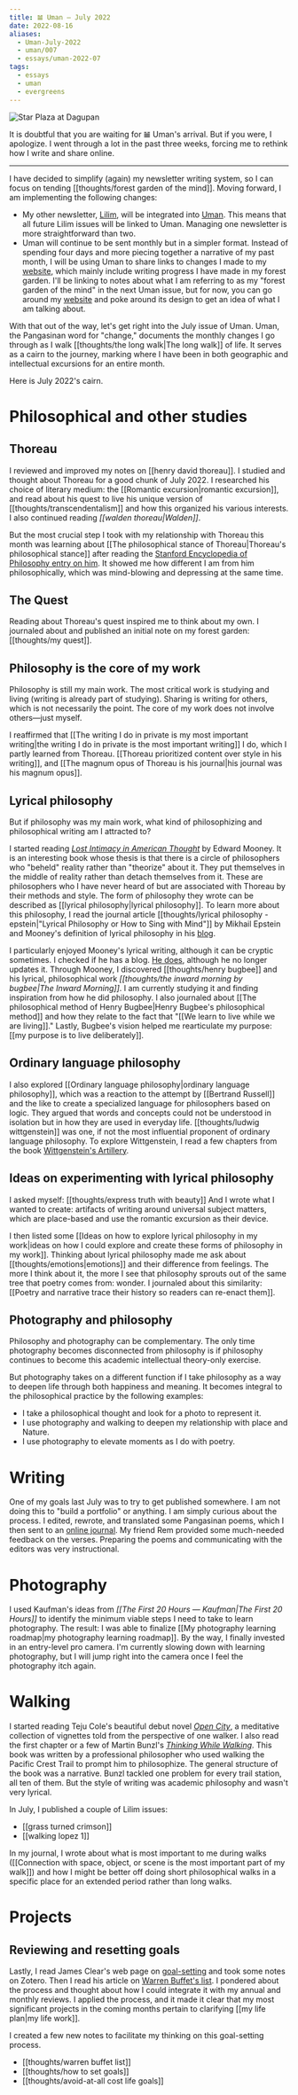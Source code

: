 ```yaml
---
title: 𝌡 Uman — July 2022
date: 2022-08-16
aliases:
  - Uman-July-2022
  - uman/007
  - essays/uman-2022-07
tags:
  - essays
  - uman
  - evergreens
---
```

![Star Plaza at Dagupan](star-plaza.JPG)

It is doubtful that you are waiting for 𝌡 Uman's arrival. But if you were, I apologize. I went through a lot in the past three weeks, forcing me to rethink how I write and share online.

***

I have decided to simplify (again) my newsletter writing system, so I can focus on tending [[thoughts/forest garden of the mind]]. Moving forward, I am implementing the following changes:

- My other newsletter, [Lilim](tags/lilim.md), will be integrated into [Uman](tags/uman.md). This means that all future Lilim issues will be linked to Uman. Managing one newsletter is more straightforward than two.
- Uman will continue to be sent monthly but in a simpler format. Instead of spending four days and more piecing together a narrative of my past month, I will be using Uman to share links to changes I made to my [website](https://vinceimbat.com/), which mainly include writing progress I have made in my forest garden. I'll be linking to notes about what I am referring to as my "forest garden of the mind" in the next Uman issue, but for now, you can go around my [website](https://vinceimbat.com/) and poke around its design to get an idea of what I am talking about.

With that out of the way, let's get right into the July issue of Uman. Uman, the Pangasinan word for "change," documents the monthly changes I go through as I walk [[thoughts/the long walk|The long walk]] of life. It serves as a cairn to the journey, marking where I have been in both geographic and intellectual excursions for an entire month.

Here is July 2022's cairn.

# Philosophical and other studies

## Thoreau

I reviewed and improved my notes on [[henry david thoreau]]. I studied and thought about Thoreau for a good chunk of July 2022. I researched his choice of literary medium: the [[Romantic excursion|romantic excursion]], and read about his quest to live his unique version of [[thoughts/transcendentalism]] and how this organized his various interests. I also continued reading *[[walden thoreau|Walden]]*.

But the most crucial step I took with my relationship with Thoreau this month was learning about [[The philosophical stance of Thoreau|Thoreau's philosophical stance]] after reading the [Stanford Encyclopedia of Philosophy entry on him](https://plato.stanford.edu/entries/thoreau/). It showed me how different I am from him philosophically, which was mind-blowing and depressing at the same time.

## The Quest

Reading about Thoreau's quest inspired me to think about my own. I journaled about and published an initial note on my forest garden: [[thoughts/my quest]].

## Philosophy is the core of my work

Philosophy is still my main work. The most critical work is studying and living (writing is already part of studying). Sharing is writing for others, which is not necessarily the point. The core of my work does not involve others—just myself.

I reaffirmed that [[The writing I do in private is my most important writing|the writing I do in private is the most important writing]] I do, which I partly learned from Thoreau. [[Thoreau prioritized content over style in his writing]], and [[The magnum opus of Thoreau is his journal|his journal was his magnum opus]].

## Lyrical philosophy

But if philosophy was my main work, what kind of philosophizing and philosophical writing am I attracted to?

I started reading *[Lost Intimacy in American Thought](https://www.goodreads.com/book/show/7035186-lost-intimacy-in-american-thought)* by Edward Mooney. It is an interesting book whose thesis is that there is a circle of philosophers who "beheld" reality rather than "theorize" about it. They put themselves in the middle of reality rather than detach themselves from it. These are philosophers who I have never heard of but are associated with Thoreau by their methods and style. The form of philosophy they wrote can be described as [[lyrical philosophy|lyrical philosophy]]. To learn more about this philosophy, I read the journal article [[thoughts/lyrical philosophy - epstein|"Lyrical Philosophy or How to Sing with Mind"]] by Mikhail Epstein and Mooney's definition of lyrical philosophy in his [blog](https://edmooneyblog.wordpress.com/2012/07/15/lyrical-philosophy/).

I particularly enjoyed Mooney's lyrical writing, although it can be cryptic sometimes. I checked if he has a blog. [He does](https://edmooneyblog.wordpress.com/), although he no longer updates it. Through Mooney, I discovered [[thoughts/henry bugbee]] and his lyrical, philosophical work *[[thoughts/the inward morning by bugbee|The Inward Morning]]*. I am currently studying it and finding inspiration from how he did philosophy. I also journaled about [[The philosophical method of Henry Bugbee|Henry Bugbee's philosophical method]] and how they relate to the fact that "[[We learn to live while we are living]]." Lastly, Bugbee's vision helped me rearticulate my purpose: [[my purpose is to live deliberately]].

## Ordinary language philosophy

I also explored [[Ordinary language philosophy|ordinary language philosophy]], which was a reaction to the attempt by [[Bertrand Russell]] and the like to create a specialized language for philosophers based on logic. They argued that words and concepts could not be understood in isolation but in how they are used in everyday life. [[thoughts/ludwig wittgenstein]] was one, if not the most influential proponent of ordinary language philosophy. To explore Wittgenstein, I read a few chapters from the book [Wittgenstein's Artillery](https://www.goodreads.com/book/show/55871660-wittgenstein-s-artillery).

## Ideas on experimenting with lyrical philosophy

I asked myself: [[thoughts/express truth with beauty]] And I wrote what I wanted to create: artifacts of writing around universal subject matters, which are place-based and use the romantic excursion as their device.

I then listed some [[Ideas on how to explore lyrical philosophy in my work|ideas on how I could explore and create these forms of philosophy in my work]]. Thinking about lyrical philosophy made me ask about [[thoughts/emotions|emotions]] and their difference from feelings. The more I think about it, the more I see that philosophy sprouts out of the same tree that poetry comes from: wonder. I journaled about this similarity: [[Poetry and narrative trace their history so readers can re-enact them]].

## Photography and philosophy

Philosophy and photography can be complementary. The only time photography becomes disconnected from philosophy is if philosophy continues to become this academic intellectual theory-only exercise.

But photography takes on a different function if I take philosophy as a way to deepen life through both happiness and meaning. It becomes integral to the philosophical practice by the following examples:

- I take a philosophical thought and look for a photo to represent it.
- I use photography and walking to deepen my relationship with place and Nature.
- I use photography to elevate moments as I do with poetry.

# Writing

One of my goals last July was to try to get published somewhere. I am not doing this to "build a portfolio" or anything. I am simply curious about the process. I edited, rewrote, and translated some Pangasinan poems, which I then sent to an [online journal](https://tldtd.org/). My friend Rem provided some much-needed feedback on the verses. Preparing the poems and communicating with the editors was very instructional.

# Photography

I used Kaufman's ideas from *[[The First 20 Hours — Kaufman|The First 20 Hours]]* to identify the minimum viable steps I need to take to learn photography. The result: I was able to finalize [[My photography learning roadmap|my photography learning roadmap]]. By the way, I finally invested in an entry-level pro camera. I'm currently slowing down with learning photography, but I will jump right into the camera once I feel the photography itch again.

# Walking

I started reading Teju Cole's beautiful debut novel *[Open City](https://www.goodreads.com/book/show/8526694-open-city)*, a meditative collection of vignettes told from the perspective of one walker. I also read the first chapter or a few of Martin Bunzl's *[Thinking While Walking](https://www.goodreads.com/en/book/show/58017939-thinking-while-walking)*. This book was written by a professional philosopher who used walking the Pacific Crest Trail to prompt him to philosophize. The general structure of the book was a narrative. Bunzl tackled one problem for every trail station, all ten of them. But the style of writing was academic philosophy and wasn't very lyrical.

In July, I published a couple of Lilim issues:
- [[grass turned crimson]]
- [[walking lopez 1]]

In my journal, I wrote about what is most important to me during walks ([[Connection with space, object, or scene is the most important part of my walk]]) and how I might be better off doing short philosophical walks in a specific place for an extended period rather than long walks.

# Projects

## Reviewing and resetting goals

Lastly, I read James Clear's web page on [goal-setting](https://jamesclear.com/goal-setting) and took some notes on Zotero. Then I read his article on [Warren Buffet's list](https://jamesclear.com/buffett-focus). I pondered about the process and thought about how I could integrate it with my annual and monthly reviews. I applied the process, and it made it clear that my most significant projects in the coming months pertain to clarifying [[my life plan|my life work]].

I created a few new notes to facilitate my thinking on this goal-setting process.
- [[thoughts/warren buffet list]]
- [[thoughts/how to set goals]]
- [[thoughts/avoid-at-all cost life goals]]